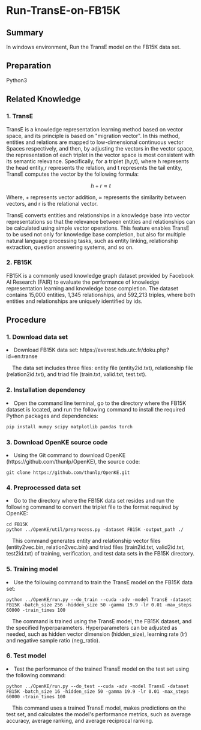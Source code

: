 # Run-TransE-on-FB15K
<h2>Summary</h2>
In windows environment, Run the TransE model on the FB15K data set.

<h2>Preparation</h2>
Python3

<h2>Related Knowledge</h2>
<h3>1. TransE</h3>
<p>TransE is a knowledge representation learning method based on vector space, and its principle is based on "migration vector". In this method, entities and relations are mapped to low-dimensional continuous vector Spaces respectively, and then, by adjusting the vectors in the vector space, the representation of each triplet in the vector space is most consistent with its semantic relevance. Specifically, for a triplet (h,r,t), where h represents the head entity,r represents the relation, and t represents the tail entity, TransE computes the vector by the following formula:</p>

```math
h + r ≈ t
```
<p>Where, + represents vector addition, ≈ represents the similarity between vectors, and r is the relational vector.</p>
<p>TransE converts entities and relationships in a knowledge base into vector representations so that the relevance between entities and relationships can be calculated using simple vector operations. This feature enables TransE to be used not only for knowledge base completion, but also for multiple natural language processing tasks, such as entity linking, relationship extraction, question answering systems, and so on.</p>

<h3>2. FB15K</h3>
<p>FB15K is a commonly used knowledge graph dataset provided by Facebook AI Research (FAIR) to evaluate the performance of knowledge representation learning and knowledge base completion. The dataset contains 15,000 entities, 1,345 relationships, and 592,213 triples, where both entities and relationships are uniquely identified by ids.</p>

<h2>Procedure</h2>
<h3>1. Download data set</h3>
<li>Download FB15K data set: https://everest.hds.utc.fr/doku.php?id=en:transe </li>
<p>&nbsp&nbsp&nbsp&nbspThe data set includes three files: entity file (entity2id.txt), relationship file (relation2id.txt), and triad file (train.txt, valid.txt, test.txt).</p>
<h3>2. Installation dependency</h3>
<li>Open the command line terminal, go to the directory where the FB15K dataset is located, and run the following command to install the required Python packages and dependencies:</li>

```python
pip install numpy scipy matplotlib pandas torch
```
<h3>3. Download OpenKE source code</h3>
<li>Using the Git command to download OpenKE (https://github.com/thunlp/OpenKE), the source code:</li>

```
git clone https://github.com/thunlp/OpenKE.git
```
<h3>4. Preprocessed data set</h3>
<li>Go to the directory where the FB15K data set resides and run the following command to convert the triplet file to the format required by OpenKE:</li>

```
cd FB15K
python ../OpenKE/util/preprocess.py -dataset FB15K -output_path ./
```
<p>&nbsp&nbsp&nbsp&nbspThis command generates entity and relationship vector files (entity2vec.bin, relation2vec.bin) and triad files (train2id.txt, valid2id.txt, test2id.txt) of training, verification, and test data sets in the FB15K directory.</p>
<h3>5. Training model</h3>
<li>Use the following command to train the TransE model on the FB15K data set:</li>

```
python ../OpenKE/run.py --do_train --cuda -adv -model TransE -dataset FB15K -batch_size 256 -hidden_size 50 -gamma 19.9 -lr 0.01 -max_steps 60000 -train_times 100
```
<p>&nbsp&nbsp&nbsp&nbspThe command is trained using the TransE model, the FB15K dataset, and the specified hyperparameters. Hyperparameters can be adjusted as needed, such as hidden vector dimension (hidden_size), learning rate (lr) and negative sample ratio (neg_ratio).</p>
<h3>6. Test model</h3>
<li>Test the performance of the trained TransE model on the test set using the following command:</li>

```
python ../OpenKE/run.py --do_test --cuda -adv -model TransE -dataset FB15K -batch_size 16 -hidden_size 50 -gamma 19.9 -lr 0.01 -max_steps 60000 -train_times 100
```
<p>&nbsp&nbsp&nbsp&nbspThis command uses a trained TransE model, makes predictions on the test set, and calculates the model's performance metrics, such as average accuracy, average ranking, and average reciprocal ranking.</p>
